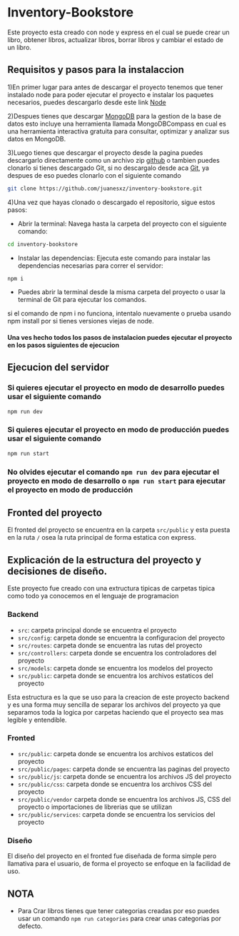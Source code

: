 # Inventory-Bookstore

Este proyecto esta creado con node y express en el cual se puede crear un libro, obtener libros, actualizar libros, borrar libros y cambiar el estado de un libro.

## Requisitos y pasos para la instalaccion

1)En primer lugar para antes de descargar el proyecto tenemos que tener instalado node para poder ejecutar el proyecto e instalar los paquetes necesarios, puedes descargarlo desde este link [Node](https://nodejs.org/en)

2)Despues tienes que descargar [MongoDB](https://www.mongodb.com/try/download/community-kubernetes-operator) para la gestion de la base de datos esto incluye una herramienta llamada MongoDBCompass en cual es una herramienta interactiva gratuita para consultar, optimizar y analizar sus datos en MongoDB.

3)Luego tienes que descargar el proyecto desde la pagina puedes descargarlo directamente como un archivo zip [github](https://github.com/juanesxz/inventory-bookstore.git) o tambien puedes clonarlo si tienes descargado Git, si no descargalo desde aca [Git](https://git-scm.com), ya despues de eso puedes clonarlo con el siguiente comando

```bash
git clone https://github.com/juanesxz/inventory-bookstore.git
```

4)Una vez que hayas clonado o descargado el repositorio, sigue estos pasos:

- Abrir la terminal: Navega hasta la carpeta del proyecto con el siguiente comando:

```bash
cd inventory-bookstore
```

- Instalar las dependencias: Ejecuta este comando para instalar las dependencias necesarias para correr el servidor:

```bash
npm i
```

- Puedes abrir la terminal desde la misma carpeta del proyecto o usar la terminal de Git para ejecutar los comandos.

si el comando de npm i no funciona, intentalo nuevamente o prueba usando npm install por si tienes versiones viejas de node.

#### Una ves hecho todos los pasos de instalacion puedes ejecutar el proyecto en los pasos siguientes de ejecucion

## Ejecucion del servidor

### Si quieres ejecutar el proyecto en modo de desarrollo puedes usar el siguiente comando

```bash
npm run dev
```

### Si quieres ejecutar el proyecto en modo de producción puedes usar el siguiente comando

```bash
npm run start
```

### No olvides ejecutar el comando `npm run dev` para ejecutar el proyecto en modo de desarrollo o `npm run start` para ejecutar el proyecto en modo de producción

## Fronted del proyecto

El fronted del proyecto se encuentra en la carpeta `src/public` y esta puesta en la ruta `/` osea la ruta principal de forma estatica con express.

## Explicación de la estructura del proyecto y decisiones de diseño.

Este proyecto fue creado con una extructura tipicas de carpetas tipica como todo ya conocemos en el lenguaje de programacion

### Backend

- `src`: carpeta principal donde se encuentra el proyecto
- `src/config`: carpeta donde se encuentra la configuracion del proyecto
- `src/routes`: carpeta donde se encuentra las rutas del proyecto
- `src/controllers`: carpeta donde se encuentra los controladores del proyecto
- `src/models`: carpeta donde se encuentra los modelos del proyecto
- `src/public`: carpeta donde se encuentra los archivos estaticos del proyecto

Esta estructura es la que se uso para la creacion de este proyecto backend y es una forma muy sencilla de separar los archivos del proyecto ya que separamos toda la logica por carpetas haciendo que el proyecto sea mas legible y entendible.

### Fronted

- `src/public`: carpeta donde se encuentra los archivos estaticos del proyecto
- `src/public/pages`: carpeta donde se encuentra las paginas del proyecto
- `src/public/js`: carpeta donde se encuentra los archivos JS del proyecto
- `src/public/css`: carpeta donde se encuentra los archivos CSS del proyecto
- `src/public/vendor` carpeta donde se encuentra los archivos JS, CSS del proyecto o importaciones de librerias que se utilizan
- `src/public/services`: carpeta donde se encuentra los servicios del proyecto

### Diseño

El diseño del proyecto en el fronted fue diseñada de forma simple pero llamativa para el usuario, de forma el proyecto se enfoque en la facilidad de uso.

## NOTA

- Para Crar libros tienes que tener categorias creadas por eso puedes usar un comando `npm run categories` para crear unas categorias por defecto.
